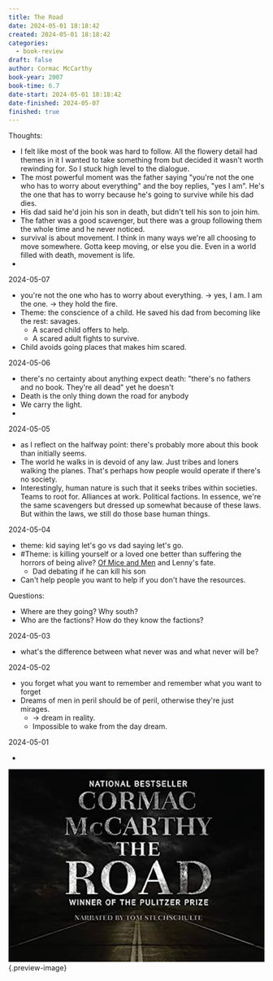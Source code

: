 ```yaml
---
title: The Road
date: 2024-05-01 18:18:42
created: 2024-05-01 18:18:42
categories:
  - book-review
draft: false
author: Cormac McCarthy
book-year: 2007
book-time: 6.7
date-start: 2024-05-01 18:18:42
date-finished: 2024-05-07
finished: true
---
```

Thoughts:

- I felt like most of the book was hard to follow. All the flowery detail had themes in it I wanted to take something from but decided it wasn't worth rewinding for. So I stuck high level to the dialogue. 
- The most powerful moment was the father saying "you're not the one who has to worry about everything" and the boy replies, "yes I am". He's the one that has to worry because he's going to survive while his dad dies. 
- His dad said he'd join his son in death, but didn't tell his son to join him. 
- The father was a good scavenger, but there was a group following them the whole time and he never noticed. 
- survival is about movement. I think in many ways we're all choosing to move somewhere. Gotta keep moving, or else you die. Even in a world filled with death, movement is life. 
- 


2024-05-07

- you're not the one who has to worry about everything. → yes, I am. I am the one. → they hold the fire. 
- Theme: the conscience of a child. He saved his dad from becoming like the rest: savages. 
	- A scared child offers to help. 
	- A scared adult fights to survive. 
- Child avoids going places that makes him scared. 


2024-05-06

- there's no certainty about anything expect death: "there's no fathers and no book. They're all dead" yet he doesn't 
- Death is the only thing down the road for anybody 
- We carry the light. 
- 

2024-05-05

- as I reflect on the halfway point: there's probably more about this book than initially seems. 
- The world he walks in is devoid of any law. Just tribes and loners walking the planes. That's perhaps how people would operate if there's no society. 
- Interestingly, human nature is such that it seeks tribes within societies. Teams to root for. Alliances at work. Political factions. In essence, we're the same scavengers but dressed up somewhat because of these laws. But within the laws, we still do those base human things. 


2024-05-04

- theme: kid saying let's go vs dad saying let's go. 
- #Theme: is killing yourself or a loved one better than suffering the horrors of being alive? [Of Mice and Men](of-mice-and-men.md) and Lenny's fate. 
	- Dad debating if he can kill his son 
- Can't help people you want to help if you don't have the resources. 

Questions:
- Where are they going? Why south?
- Who are the factions? How do they know the factions?

2024-05-03

- what's the difference between what never was and what never will be?

2024-05-02

- you forget what you want to remember and remember what you want to forget 
- Dreams of men in peril should be of peril, otherwise they're just mirages. 
	- → dream in reality. 
	- Impossible to wake from the day dream. 

2024-05-01

- 


![The Road](../img/book-the-road.jpeg){.preview-image}